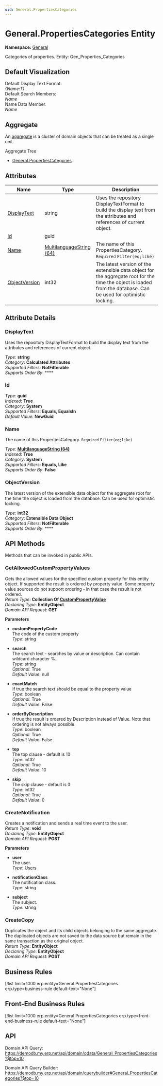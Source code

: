 ```yaml
---
uid: General.PropertiesCategories
---
```

# General.PropertiesCategories Entity

**Namespace:** [General](General.md)  

Categories of properties. Entity: Gen_Properties_Categories

## Default Visualization
Default Display Text Format:  
_{Name:T}_  
Default Search Members:  
_Name_  
Name Data Member:  
_Name_  

## Aggregate
An [aggregate](https://docs.erp.net/tech/advanced/concepts/aggregates.html) is a cluster of domain objects that can be treated as a single unit.  

Aggregate Tree  
* [General.PropertiesCategories](General.PropertiesCategories.md)  

## Attributes

| Name | Type | Description |
| ---- | ---- | --- |
| [DisplayText](General.PropertiesCategories.md#displaytext) | string | Uses the repository DisplayTextFormat to build the display text from the attributes and references of current object. 
| [Id](General.PropertiesCategories.md#id) | guid |  
| [Name](General.PropertiesCategories.md#name) | [MultilanguageString (64)](../data-types.md#multilanguagestring) | The name of this PropertiesCategory. `Required` `Filter(eq;like)` 
| [ObjectVersion](General.PropertiesCategories.md#objectversion) | int32 | The latest version of the extensible data object for the aggregate root for the time the object is loaded from the database. Can be used for optimistic locking. 


## Attribute Details

### DisplayText

Uses the repository DisplayTextFormat to build the display text from the attributes and references of current object.

_Type_: **string**  
_Category_: **Calculated Attributes**  
_Supported Filters_: **NotFilterable**  
_Supports Order By_: ****  

### Id

_Type_: **guid**  
_Indexed_: **True**  
_Category_: **System**  
_Supported Filters_: **Equals, EqualsIn**  
_Default Value_: **NewGuid**  

### Name

The name of this PropertiesCategory. `Required` `Filter(eq;like)`

_Type_: **[MultilanguageString (64)](../data-types.md#multilanguagestring)**  
_Indexed_: **True**  
_Category_: **System**  
_Supported Filters_: **Equals, Like**  
_Supports Order By_: **False**  

### ObjectVersion

The latest version of the extensible data object for the aggregate root for the time the object is loaded from the database. Can be used for optimistic locking.

_Type_: **int32**  
_Category_: **Extensible Data Object**  
_Supported Filters_: **NotFilterable**  
_Supports Order By_: ****  


## API Methods

Methods that can be invoked in public APIs.

### GetAllowedCustomPropertyValues

Gets the allowed values for the specified custom property for this entity object.              If supported the result is ordered by property value. Some property value sources do not support ordering - in that case the result is not ordered.  
_Return Type_: **Collection Of [CustomPropertyValue](../data-types.md#general.custompropertyvalue)**  
_Declaring Type_: **EntityObject**  
_Domain API Request_: **GET**  

**Parameters**  
  * **customPropertyCode**  
    The code of the custom property  
    _Type_: string  

  * **search**  
    The search text - searches by value or description. Can contain wildcard character %.  
    _Type_: string  
     _Optional_: True  
    _Default Value_: null  

  * **exactMatch**  
    If true the search text should be equal to the property value  
    _Type_: boolean  
     _Optional_: True  
    _Default Value_: False  

  * **orderByDescription**  
    If true the result is ordered by Description instead of Value. Note that ordering is not always possible.  
    _Type_: boolean  
     _Optional_: True  
    _Default Value_: False  

  * **top**  
    The top clause - default is 10  
    _Type_: int32  
     _Optional_: True  
    _Default Value_: 10  

  * **skip**  
    The skip clause - default is 0  
    _Type_: int32  
     _Optional_: True  
    _Default Value_: 0  


### CreateNotification

Creates a notification and sends a real time event to the user.  
_Return Type_: **void**  
_Declaring Type_: **EntityObject**  
_Domain API Request_: **POST**  

**Parameters**  
  * **user**  
    The user.  
    _Type_: [Users](Systems.Security.Users.md)  

  * **notificationClass**  
    The notification class.  
    _Type_: string  

  * **subject**  
    The subject.  
    _Type_: string  


### CreateCopy

Duplicates the object and its child objects belonging to the same aggregate.              The duplicated objects are not saved to the data source but remain in the same transaction as the original object.  
_Return Type_: **EntityObject**  
_Declaring Type_: **EntityObject**  
_Domain API Request_: **POST**  


## Business Rules

[!list limit=1000 erp.entity=General.PropertiesCategories erp.type=business-rule default-text="None"]

## Front-End Business Rules

[!list limit=1000 erp.entity=General.PropertiesCategories erp.type=front-end-business-rule default-text="None"]

## API

Domain API Query:
<https://demodb.my.erp.net/api/domain/odata/General_PropertiesCategories?$top=10>

Domain API Query Builder:
<https://demodb.my.erp.net/api/domain/querybuilder#General_PropertiesCategories?$top=10>

